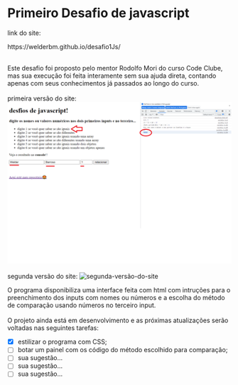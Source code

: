<h1>Primeiro Desafio de javascript</h1>
<p>link do site:</p> <a>https://welderbm.github.io/desafio1Js/</a>
<br>
<br>
<p> Este desafio foi proposto pelo mentor Rodolfo Mori do curso Code Clube, mas sua execução foi feita interamente sem sua ajuda direta, contando apenas com seus conhecimentos já passados ao longo do curso.
<br>
<br>
<label>
primeira versão do site:
<img src="./Imagem-Programa.png" alt="primeira=versão-do-site">
</label>
<br>
<br>
<label>
segunda versão do site:
<img src="./segunda versão.png" alt="segunda-versão-do-site">
</label>

<p> O programa disponibiliza uma interface feita com html com intruções para o preenchimento dos inputs com nomes ou números e a escolha do método de comparação usando números no terceiro input.
<br>
<br>
O projeto ainda está em desenvolvimento e as próximas atualizações serão voltadas nas seguintes tarefas:

- [x] estilizar o programa com CSS;
- [ ] botar um painel com os código do método escolhido para comparação;
- [ ] sua sugestão...
- [ ] sua sugestão...
- [ ] sua sugestão...

